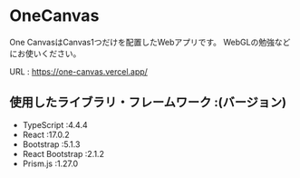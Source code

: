 # OneCanvas

One CanvasはCanvas1つだけを配置したWebアプリです。
WebGLの勉強などにお使いください。

URL : https://one-canvas.vercel.app/

## 使用したライブラリ・フレームワーク :(バージョン)
- TypeScript :4.4.4
- React :17.0.2
- Bootstrap :5.1.3
- React Bootstrap :2.1.2
- Prism.js :1.27.0
